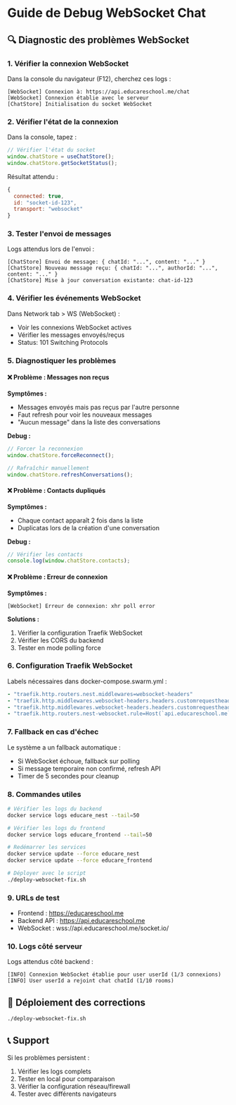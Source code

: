 # Guide de Debug WebSocket Chat

## 🔍 Diagnostic des problèmes WebSocket

### 1. **Vérifier la connexion WebSocket**

Dans la console du navigateur (F12), cherchez ces logs :

```
[WebSocket] Connexion à: https://api.educareschool.me/chat
[WebSocket] Connexion établie avec le serveur
[ChatStore] Initialisation du socket WebSocket
```

### 2. **Vérifier l'état de la connexion**

Dans la console, tapez :
```javascript
// Vérifier l'état du socket
window.chatStore = useChatStore();
window.chatStore.getSocketStatus();
```

Résultat attendu :
```javascript
{
  connected: true,
  id: "socket-id-123",
  transport: "websocket"
}
```

### 3. **Tester l'envoi de messages**

Logs attendus lors de l'envoi :
```
[ChatStore] Envoi de message: { chatId: "...", content: "..." }
[ChatStore] Nouveau message reçu: { chatId: "...", authorId: "...", content: "..." }
[ChatStore] Mise à jour conversation existante: chat-id-123
```

### 4. **Vérifier les événements WebSocket**

Dans Network tab > WS (WebSocket) :
- Voir les connexions WebSocket actives
- Vérifier les messages envoyés/reçus
- Status: 101 Switching Protocols

### 5. **Diagnostiquer les problèmes**

#### ❌ Problème : Messages non reçus
**Symptômes :**
- Messages envoyés mais pas reçus par l'autre personne
- Faut refresh pour voir les nouveaux messages
- "Aucun message" dans la liste des conversations

**Debug :**
```javascript
// Forcer la reconnexion
window.chatStore.forceReconnect();

// Rafraîchir manuellement
window.chatStore.refreshConversations();
```

#### ❌ Problème : Contacts dupliqués
**Symptômes :**
- Chaque contact apparaît 2 fois dans la liste
- Duplicatas lors de la création d'une conversation

**Debug :**
```javascript
// Vérifier les contacts
console.log(window.chatStore.contacts);
```

#### ❌ Problème : Erreur de connexion
**Symptômes :**
```
[WebSocket] Erreur de connexion: xhr poll error
```

**Solutions :**
1. Vérifier la configuration Traefik WebSocket
2. Vérifier les CORS du backend
3. Tester en mode polling force

### 6. **Configuration Traefik WebSocket**

Labels nécessaires dans docker-compose.swarm.yml :
```yaml
- "traefik.http.routers.nest.middlewares=websocket-headers"
- "traefik.http.middlewares.websocket-headers.headers.customrequestheaders.Connection=Upgrade"
- "traefik.http.middlewares.websocket-headers.headers.customrequestheaders.Upgrade=websocket"
- "traefik.http.routers.nest-websocket.rule=Host(`api.educareschool.me`) && PathPrefix(`/socket.io/`)"
```

### 7. **Fallback en cas d'échec**

Le système a un fallback automatique :
- Si WebSocket échoue, fallback sur polling
- Si message temporaire non confirmé, refresh API
- Timer de 5 secondes pour cleanup

### 8. **Commandes utiles**

```bash
# Vérifier les logs du backend
docker service logs educare_nest --tail=50

# Vérifier les logs du frontend  
docker service logs educare_frontend --tail=50

# Redémarrer les services
docker service update --force educare_nest
docker service update --force educare_frontend

# Déployer avec le script
./deploy-websocket-fix.sh
```

### 9. **URLs de test**

- Frontend : https://educareschool.me
- Backend API : https://api.educareschool.me
- WebSocket : wss://api.educareschool.me/socket.io/

### 10. **Logs côté serveur**

Logs attendus côté backend :
```
[INFO] Connexion WebSocket établie pour user userId (1/3 connexions)
[INFO] User userId a rejoint chat chatId (1/10 rooms)
```

## 🚀 Déploiement des corrections

```bash
./deploy-websocket-fix.sh
```

## 📞 Support

Si les problèmes persistent :
1. Vérifier les logs complets
2. Tester en local pour comparaison
3. Vérifier la configuration réseau/firewall
4. Tester avec différents navigateurs 
